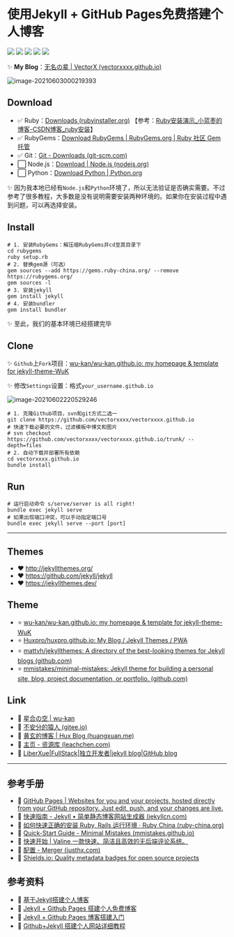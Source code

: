 # 使用Jekyll + GitHub Pages免费搭建个人博客

![](https://img.shields.io/badge/Ruby-v2.7.3--1-red) ![](https://img.shields.io/badge/RubyGems-v3.2.18-red) ![](https://img.shields.io/badge/Git-v2.31.1-red) ![](https://img.shields.io/badge/Node.js-v14.17.0-yellowgreen) ![](https://img.shields.io/badge/Python-v3.9-yellowgreen)

:sparkles: **My Blog**：[无名の辈 | VectorX (vectorxxxx.github.io)](https://vectorxxxx.github.io/)

![image-20210603000219393](https://gitee.com/vectorx/ImageCloud/raw/master/html5/20210603000220.png)



## Download

- :white_check_mark: Ruby：[Downloads (rubyinstaller.org)](https://rubyinstaller.org/downloads/) 【参考：[Ruby安装演示_小蓝枣的博客-CSDN博客_ruby安装](https://blog.csdn.net/qq_38161040/article/details/84205367)】
- :white_check_mark: RubyGems：[Download RubyGems | RubyGems.org | Ruby 社区 Gem 托管](https://rubygems.org/pages/download)
- :white_check_mark: Git：[Git - Downloads (git-scm.com)](https://git-scm.com/downloads)
- :white_large_square: Node.js：[Download | Node.js (nodejs.org)](https://nodejs.org/en/download/)
- :white_large_square: Python：[Download Python | Python.org](https://www.python.org/downloads/)

:sparkles: 因为我本地已经有`Node.js`和`Python`环境了，所以无法验证是否确实需要。不过参考了很多教程，大多数是没有说明需要安装两种环境的。如果你在安装过程中遇到问题，可以再选择安装。



## Install

```shell
# 1. 安装RubyGems：解压缩RubyGems并cd至其目录下
cd rubygems
ruby setup.rb
# 2. 替换gem源（可选）
gem sources --add https://gems.ruby-china.org/ --remove https://rubygems.org/
gem sources -l
# 3. 安装jekyll 
gem install jekyll
# 4. 安装bundler
gem install bundler
```

:sparkles: 至此，我们的基本环境已经搭建完毕



## Clone

:sparkles: `Github`上`Fork`项目：[wu-kan/wu-kan.github.io: my homepage & template for jekyll-theme-WuK](https://github.com/wu-kan/wu-kan.github.io)

:sparkles: 修改`Settings`设置：格式`your_username.github.io`

![image-20210602220529246](https://gitee.com/vectorx/ImageCloud/raw/master/html5/20210602220532.png)

```shell
# 1. 克隆Github项目，svn和git方式二选一
git clone https://github.com/vectorxxxx/vectorxxxx.github.io
# 快速下载必要的文件，过滤模板中博文和图片
# svn checkout https://github.com/vectorxxxx/vectorxxxx.github.io/trunk/ --depth=files
# 2. 自动下载并部署所有依赖
cd vectorxxxx.github.io
bundle install
```



## Run

```shell
# 运行启动命令 s/serve/server is all right!
bundle exec jekyll serve
# 如果出现端口冲突，可以手动指定端口号
bundle exec jekyll serve --port [port]
```



---



## Themes

- :heart: ​http://jekyllthemes.org/
- :heart: ​https://github.com/jekyll/jekyll
- :heart: https://jekyllthemes.dev/



## Theme

- :star: [wu-kan/wu-kan.github.io: my homepage & template for jekyll-theme-WuK](https://github.com/wu-kan/wu-kan.github.io)
- :star: ​[Huxpro/huxpro.github.io: My Blog / Jekyll Themes / PWA](https://github.com/Huxpro/huxpro.github.io)
- :star: ​[mattvh/jekyllthemes: A directory of the best-looking themes for Jekyll blogs (github.com)](https://github.com/mattvh/jekyllthemes)
- :star: ​[mmistakes/minimal-mistakes: Jekyll theme for building a personal site, blog, project documentation, or portfolio. (github.com)](https://github.com/mmistakes/minimal-mistakes/)



## Link

- :link: [星合の空 | wu-kan](https://wu-kan.cn/)
- :link: [不安分的猿人 (gitee.io)](http://huaairen.gitee.io/)
- :link: [黄玄的博客 | Hux Blog (huangxuan.me)](https://huangxuan.me/)
- :link: [主页 - 资源库 (leachchen.com)](https://www.leachchen.com/#/)
- :link: [LiberXue|FullStack|独立开发者|jekyll blog|GitHub blog](https://liberxue.github.io/book/?liberxue)



---



## 参考手册

- :closed_book: [GitHub Pages | Websites for you and your projects, hosted directly from your GitHub repository. Just edit, push, and your changes are live.](https://pages.github.com/)
- :closed_book: [快速指南 - Jekyll • 简单静态博客网站生成器 (jekyllcn.com)](http://jekyllcn.com/docs/quickstart/)
- :closed_book: [如何快速正确的安装 Ruby, Rails 运行环境 · Ruby China (ruby-china.org)](https://ruby-china.org/wiki/install_ruby_guide/)
- :closed_book: [Quick-Start Guide - Minimal Mistakes (mmistakes.github.io)](https://mmistakes.github.io/minimal-mistakes/docs/quick-start-guide/)
- :closed_book: [快速开始 | Valine 一款快速、简洁且高效的无后端评论系统。](https://valine.js.org/quickstart.html)
- :closed_book: [配置 - Merger (justhx.com)](https://merger.justhx.com/cn/docs/configure)
- :closed_book: [Shields.io: Quality metadata badges for open source projects](https://shields.io/)



## 参考资料

- :book: [基于Jekyll搭建个人博客](https://wu-kan.cn/_posts/2019-01-18-基于Jekyll搭建个人博客/)
- :book: [Jekyll + Github Pages 搭建个人免费博客](https://zhuanlan.zhihu.com/p/87225594)
- :book: [Jekyll + Github Pages 博客搭建入门](https://www.jianshu.com/p/9f198d5779e6)
- :book: [Github+Jekyll 搭建个人网站详细教程](https://www.jianshu.com/p/9f71e260925d)

